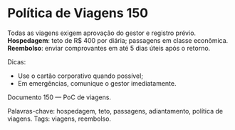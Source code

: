 # Política de Viagens 150

Todas as viagens exigem aprovação do gestor e registro prévio. 
**Hospedagem**: teto de R$ 400 por diária; passagens em classe econômica.
**Reembolso**: enviar comprovantes em até 5 dias úteis após o retorno.

Dicas:
- Use o cartão corporativo quando possível;
- Em emergências, comunique o gestor imediatamente.

Documento 150 — PoC de viagens.

Palavras-chave: hospedagem, teto, passagens, adiantamento, política de viagens.
Tags: viagens, reembolso.
